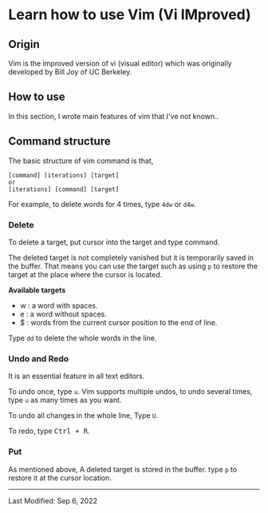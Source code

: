 # Learn how to use Vim (Vi IMproved)

## Origin

Vim is the improved version of vi (visual editor) which was originally developed by Bill Joy of UC Berkeley.

## How to use

In this section, I wrote main features of vim that I've not known..

## Command structure

The basic structure of vim command is that,
```
[command] [iterations] [target]
or
[iterations] [command] [target]
```
For example, to delete words for 4 times, type ```4dw``` or ```d4w```.

### Delete

To delete a target, put cursor into the target and type command.

The deleted target is not completely vanished but it is temporarily saved in the buffer. That means you can use the target such as using ```p``` to restore the target at the place where the cursor is located.

**Available targets**

* w : a word with spaces.
* e : a word without spaces.
* $ : words from the current cursor position to the end of line.

Type ```dd``` to delete the whole words in the line.

### Undo and Redo

It is an essential feature in all text editors.

To undo once, type ```u```.
Vim supports multiple undos, to undo several times, type ```u``` as many times as you want.

To undo all changes in the whole line, Type ```U```.

To redo, type <kbd>Ctrl + R</kbd>.

### Put

As mentioned above, A deleted target is stored in the buffer. type ```p``` to restore it at the cursor location.

---

Last Modified: Sep 6, 2022